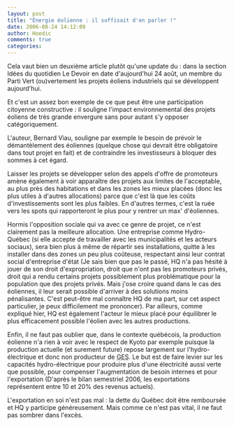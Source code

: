 ```yaml
---
layout: post
title: "Énergie éolienne : il suffisait d'en parler !"
date: 2006-08-24 14:12:09
author: Hoedic
comments: true
categories: 
---
```



Cela vaut bien un deuxième article plutôt qu'une update du  : dans la section Idées du quotidien Le Devoir en date d'aujourd'hui 24 août, un membre du Parti Vert  (ou)vertement les projets éoliens industriels qui se développent aujourd'hui.

Et c'est un assez bon exemple de ce que peut être une participation citoyenne constructive : il souligne l'impact environnemental des projets éoliens de très grande envergure sans pour autant s'y opposer catégoriquement.

L'auteur, Bernard Viau, souligne par exemple le besoin de prévoir le démantèlement des éoliennes (quelque chose qui devrait être obligatoire dans tout projet en fait) et de contraindre les investisseurs à bloquer des sommes à cet égard.

Laisser les projets se développer selon des appels d'offre de promoteurs amène également à voir apparaître des projets aux limites de l'acceptable, au plus près des habitations et dans les zones les mieux placées (donc les plus utiles à d'autres allocations) parce que c'est là que les coûts d'investissements sont les plus faibles. En d'autres termes, c'est la ruée vers les spots qui rapporteront le plus pour y rentrer un max' d'éoliennes.

Hormis l'opposition sociale qui va avec ce genre de projet, ce n'est clairement pas la meilleure allocation. Une entreprise comme Hydro-Québec (si elle accepte de travailler avec les municipalités et les acteurs sociaux), sera bien plus à même de répartir ses installations, quitte à les installer dans des zones un peu plus coûteuse, respectant ainsi leur contrat social d'entreprise d'état (Je sais bien que pas le passé, HQ n'a pas hésité à jouer de son droit d'expropriation, droit que n'ont pas les promoteurs privés, droit qui a rendu certains projets possiblement plus problématique pour la population que des projets privés. Mais j'ose croire quand dans le cas des éoliennes, il leur serait possible d'arriver à des solutions moins pénalisantes. C'est peut-être mal connaître HQ de ma part, sur cet aspect particulier, je peux difficilement me prononcer). Par ailleurs, comme expliqué hier, HQ est également l'acteur le mieux placé pour équilibrer le plus efficacement possible l'éolien avec les autres productions.

Enfin, il ne faut pas oublier que, dans le contexte québécois, la production éolienne n'a rien à voir avec le respect de Kyoto par exemple puisque la production actuelle (et surement future) repose largement sur l'hydro-électrique et donc non producteur de <acronym title="Gaz à effet de serre">GES</acronym>. Le but est de faire levier sur les capacités hydro-électrique pour produire plus d'une électricité aussi verte que possible, pour compenser l'augmentation de besoin internes et pour l'exportation (D'après le bilan semestriel 2006, les exportations représentent entre 10 et 20% des revenus actuels).

L'exportation en soi n'est pas mal : la dette du Québec doit être remboursée et HQ y participe généreusement. Mais comme ce n'est pas vital, il ne faut pas sombrer dans l'excès.